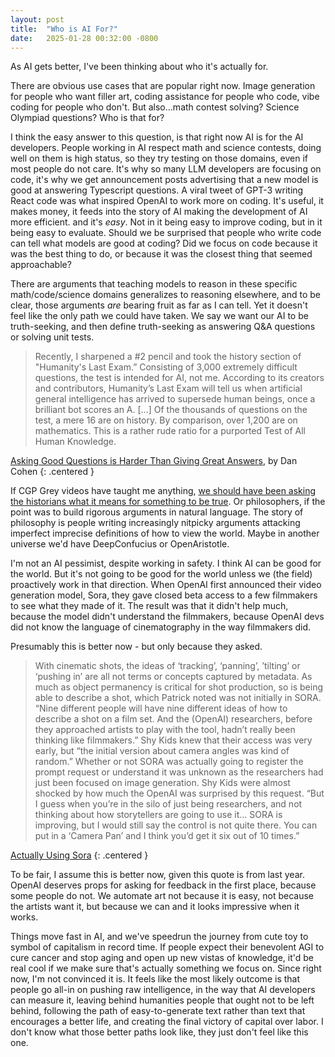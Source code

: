```yaml
---
layout: post
title:  "Who is AI For?"
date:   2025-01-28 00:32:00 -0800
---
```


As AI gets better, I've been thinking about who it's actually for.

There are obvious use cases that are popular right now. Image generation for people
who want filler art, coding assistance for people who code, vibe coding for people who
don't. But also...math contest solving? Science Olympiad questions? Who is that for?

I think the easy answer to this question, is that right now AI is for the AI developers.
People working in AI respect math and science contests, doing well on them is high status,
so they try testing on those domains, even if most people do not care.
It's why so many LLM developers are focusing on code, it's why we get announcement posts
advertising that a new model is good at answering Typescript questions. A viral tweet of
GPT-3 writing React code was what inspired OpenAI to work more on coding. It's useful,
it makes money,
it feeds into the story of AI making
the development of AI more efficient.
and it's *easy*. Not in it being easy to improve coding, but in it being easy
to evaluate. Should we be surprised that people who write code can tell what models are good
at coding?
Did we focus on code because it was the best
thing to do, or because it was the closest thing that seemed approachable?

There are arguments that teaching models to reason in these specific math/code/science domains generalizes
to reasoning elsewhere, and to be clear, those arguments *are* bearing fruit as far as I can tell.
Yet it doesn't feel like the only path we could have taken. We say we want our AI to be
truth-seeking, and then define truth-seeking as answering Q&A questions or solving unit tests.

> Recently, I sharpened a #2 pencil and took the history section of "Humanity's Last Exam.” Consisting of 3,000 extremely difficult questions, the test is intended for AI, not me. According to its creators and contributors, Humanity’s Last Exam will tell us when artificial general intelligence has arrived to supersede human beings, once a brilliant bot scores an A.
> [...] Of the thousands of questions on the test, a mere 16 are on history. By comparison, over 1,200 are on mathematics. This is a rather rude ratio for a purported Test of All Human Knowledge.

[Asking Good Questions is Harder Than Giving Great Answers](https://newsletter.dancohen.org/archive/asking-good-questions-is-harder-than-giving-great-answers/), by Dan Cohen
{: .centered }

If CGP Grey videos have taught me anything, [we should have been asking the historians what it means for something to be true](https://www.youtube.com/watch?v=Ex74x_gqTU0).
Or philosophers, if the point was to build rigorous arguments in natural language.
The story of philosophy is people writing increasingly nitpicky arguments attacking imperfect
imprecise definitions of how to view the world. Maybe in another universe we'd have DeepConfucius or
OpenAristotle.

I'm not an AI pessimist, despite working in safety. I think AI can be good for the world. But it's not
going to be good for the world unless we (the field) proactively work in that direction.
When OpenAI first announced their video generation model, Sora, they gave closed beta access to a
few filmmakers to see what they made of it. The result was that it didn't help much,
because the model didn't understand the filmmakers, because OpenAI devs did not know the language
of cinematography in the way filmmakers did.

Presumably this is better now - but only because they asked.

> With cinematic shots, the ideas of ‘tracking’, ‘panning’, ’tilting’ or ‘pushing in’ are all not terms or concepts captured by metadata. As much as object permanency is critical for shot production, so is being able to describe a shot, which Patrick noted was not initially in SORA. “Nine different people will have nine different ideas of how to describe a shot on a film set. And the (OpenAI) researchers, before they approached artists to play with the tool, hadn’t really been thinking like filmmakers.” Shy Kids knew that their access was very early, but “the initial version about camera angles was kind of random.” Whether or not SORA was actually going to register the prompt request or understand it was unknown as the researchers had just been focused on image generation. Shy Kids were almost shocked by how much the OpenAI was surprised by this request. “But I guess when you’re in the silo of just being researchers, and not thinking about how storytellers are going to use it… SORA is improving, but I would still say the control is not quite there. You can put in a ‘Camera Pan’ and I think you’d get it six out of 10 times.”

[Actually Using Sora](https://www.fxguide.com/fxfeatured/actually-using-sora/)
{: .centered }

To be fair, I assume this is better now, given this quote is from last year. OpenAI deserves
props for asking for feedback in the first place, because some people do not.
We automate art not because it is easy, not because the artists want it, but because we can and it
looks impressive when it works.

Things move fast in AI, and we've speedrun the journey from cute toy to symbol of capitalism
in record time. If people expect their benevolent AGI to cure cancer and stop aging and open up
new vistas of knowledge, it'd be real cool if we make sure that's actually something we focus on.
Since right now, I'm not convinced it is. It feels like the most likely outcome is that people go
all-in on pushing raw intelligence, in the way that AI developers can measure it, leaving behind
humanities people that ought not to be left behind, following the path of easy-to-generate text
rather than text that encourages a better life, and creating the final victory of capital over labor.
I don't know what those better paths look like, they just don't feel like this one.
